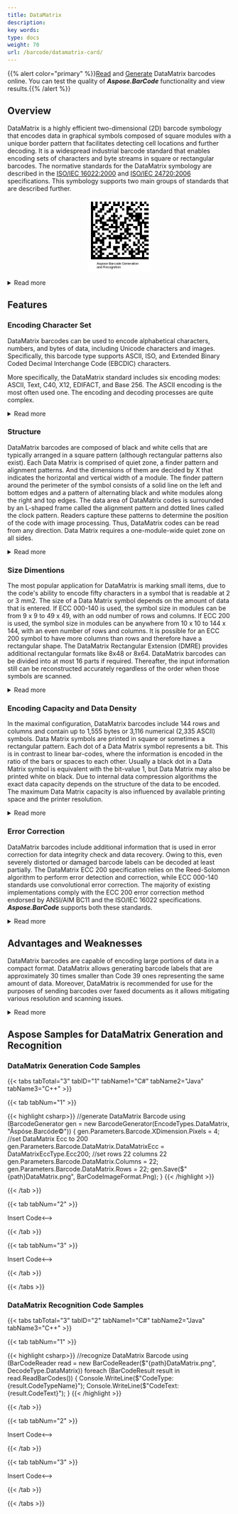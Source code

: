 ```yaml
---
title: DataMatrix
description: 
key words:
type: docs
weight: 70
url: /barcode/datamatrix-card/
---
```

{{% alert color="primary" %}}[Read](https://products.aspose.app/barcode/recognize/datamatrix) and [Generate](https://products.aspose.app/barcode/generate/datamatrix) DataMatrix barcodes online. You can test the quality of ***Aspose.BarCode*** functionality and view results.{{% /alert %}}

## **Overview**
DataMatrix is a highly efficient two-dimensional (2D) barcode symbology that encodes data in graphical symbols composed of square modules with a unique border pattern that facilitates detecting cell locations and further decoding. It is a widespread industrial barcode standard that enables encoding sets of characters and byte streams in square or rectangular barcodes. The normative standards for the DataMatrix symbology are described in the [ISO/IEC 16022:2000]() and [ISO/IEC 24720:2006]() specifications. This symbology supports two main groups of standards that are described further.


<p align="center"><img src="datamatrixcode.png"></p>

<details>  
<summary>Read more</summary>

|DataMatrix Standard|Description|
|---|---|
|ECC 000-140|Outdated standards that enable only square-shaped configuration, use obsolete encoding methods, and provide error correction based on convolutional codes. They are applied only to resolve industrial needs based on legacy specifications|
|ECC 200|Actual standard that allows generating both square and rectangular barcodes, relies on modern encoding methods, and supports Reed-Solomon error correction. It is recommended for use in modern applications|

</details>

## **Features**
  
### **Encoding Character Set**
DataMatrix barcodes can be used to encode alphabetical characters, numbers, and bytes of data, including Unicode characters and images. Specifically, this barcode type supports ASCII, ISO, and Extended Binary Coded Decimal Interchange Code (EBCDIC) characters.  
  
More specifically, the DataMatrix standard includes six encoding modes: ASCII, Text, C40, X12, EDIFACT, and Base 256. The ASCII encoding is the most often used one. The encoding and decoding processes are quite complex.
  
<details>  
<summary>Read more</summary>
There are multiple encoding modes used to store different kinds of information for Data Matrix ECC 200:

- ASCII: Double digit numerics, ASCII values 0 - 127, and Extended ASCII values 128 - 255
- C40: Upper-case alphanumeric, Lower case and special characters
- Text: Lower-case alphanumeric, Upper case and special characters
- X12: ANSI X12 EDI data set
- EDIFACT: ASCII values 32 - 94
- Base 256: All byte values 0 - 255

</details>

### **Structure**
DataMatrix barcodes are composed of black and white cells that are typically arranged in a square pattern (although rectangular patterns also exist). Each Data Matrix is comprised of quiet zone, a finder pattern and alignment patterns. And the dimensions of them are decided by X that indicates the horizontal and vertical width of a module. The finder pattern around the perimeter of the symbol consists of a solid line on the left and bottom edges and a pattern of alternating black and white modules along the right and top edges. The data area of DataMatrix codes is surrounded by an L-shaped frame called the alignment pattern and dotted lines called the clock pattern. Readers capture these patterns to determine the position of the code with image processing. Thus, DataMatrix codes can be read from any direction. 
Data Matrix requires a one-module-wide quiet zone on all sides.

<details>  
<summary>Read more</summary>
Data regions that contain square modules in an array
Quiet zone: Surrounds the symbol on all four sides and the minimum quiet zone is originally equal to X.
Finder pattern: Located between the data region and quiet zone. And its width should be the value of X.
Alignment pattern: In larger DataMatrix, this pattern will be presented, whose width should be equivalent to value of 2X.

</details>

### **Size Dimentions**
The most popular application for DataMatrix is marking small items, due to the code's ability to encode fifty characters in a symbol that is readable at 2 or 3 mm2.
The size of a Data Matrix symbol depends on the amount of data that is entered. If ECC 000-140 is used, the symbol size in modules can be from 9 x 9 to 49 x 49, with an odd number of rows and columns. If ECC 200 is used, the symbol size in modules can be anywhere from 10 x 10 to 144 x 144, with an even number of rows and columns. It is possible for an ECC 200 symbol to have more columns than rows and therefore have a rectangular shape. The DataMatrix Rectangular Extension (DMRE) provides additional rectangular formats like 8x48 or 8x64. 
DataMatrix barcodes can be divided into at most 16 parts if required. Thereafter, the input information still can be reconstructed accurately regardless of the order when those symbols are scanned.

<details>  
<summary>Read more</summary>

DataMatrix includes 24 square formats but only six rectangular formats with a data capacity in the lower range. Specifically small surfaces benefit from rectangular formats; thus resulting in a demand for rectangular versions with higher data volume.
Data Matrix ECC200 configurations can be divided into two categories:
- 24 square symbol configurations sizing from 10x10 to 144x144 (even values only and not including quiet zones);
- 6 rectangular symbol configurations sizing respectively 8x18, 8x32, 12x26, 12x36, 16x36, 16x48 (not including quiet zones).

The actual size of the DataMatrix code is determined by multiplying the symbol size by the printable size of the module.

When the size of the module is 0.25 mm,
- Symbol size: 10 x 10 modules = 2.5 x 2.5 mm
- Symbol size: 32 x 32 modules = 8.0 x 8.0 mm
- Symbol size: 8 x 18 modules = 2.0 x 4.5 mm

</details>

### **Encoding Capacity and Data Density**
In the maximal configuration, DataMatrix barcodes include 144 rows and columns and contain up to 1,555 bytes or 3,116 numerical (2,335 ASCII) symbols. Data Matrix symbols are printed in square or sometimes a rectangular pattern. Each dot of a Data Matrix symbol represents a bit. This is in contrast to linear bar-codes, where the information is encoded in the ratio of the bars or spaces to each other. Usually a black dot in a Data Matrix symbol is equivalent with the bit-value 1, but Data Matrix may also be printed white on black. Due to internal data compression algorithms the exact data capacity depends on the structure of the data to be encoded. The maximum Data Matrix capacity is also influenced by available printing space and the printer resolution.

<details>  
<summary>Read more</summary>
It is recommended to limit the amount of data encoded in each symbol to 800 characters or less if possible. Although the AIM Data Matrix specifications state, “up to 2335 alpha numeric characters can be encoded,” it has been determined that these numbers are not realistic. The amount of data that can be encoded will vary depending upon the type of data, the encoding mode and what the scanner can read. In most implementations, the amount of data that can be encoded is significantly decreased due to mode switching between different types of characters, such as between numbers, upper case, lower case and punctuation.
</details>

### **Error Correction**
DataMatrix barcodes include additional information that is used in error correction for data integrity check and data recovery. Owing to this, even severely distorted or damaged barcode labels can be decoded at least partially. The DataMatrix ECC 200 specification relies on the Reed-Solomon algorithm to perform error detection and correction, while ECC 000-140 standards use convolutional error correction. The majority of existing implementations comply with the ECC 200 error correction method endorsed by ANSI/AIM BC11 and the ISO/IEC 16022 specifications. ***Aspose.BarCode*** supports both these standards. 

<details>  
<summary>Read more</summary>
Reed-Solomon error correction allows correcting two types of incorrect codewords: improperly scanned or unreadable character or a incorrectly decoded symbol. 
</details>

## **Advantages and Weaknesses**
DataMatrix barcodes are capable of encoding large portions of data in a compact format. DataMatrix allows generating barcode labels that are approximately 30 times smaller than Code 39 ones representing the same amount of data. Moreover, DataMatrix is recommended for use for the purposes of sending barcodes over faxed documents as it allows mitigating various resolution and scanning issues.

<details>  
<summary>Read more</summary>

DataMatrix has been actively used in various spheres, such as defense, healthcare, business, finance, logistics management, and many others. Owing to the fact that the minimal achievable size of a DataMatrix label is the smallest among various barcode types, it is specifically suitable to mark small items. At present, it is also widely used to mark printed media, such as, for example, letters.  
  
In the special study conducted at The Center of Automatic Identification at Ohio University, it has been found that the statistical probability of DataMatrix barcode incorrect reading is 1 across 10.5 million scans. This is the reason to consider DataMatrix barcodes highly reliable compared with linear Code 39 barcodes that demonstrated the probability of incorrect recognition equal to 1 in 1.7 million cases.

</details>

## **Aspose Samples for DataMatrix Generation and Recognition**
### **DataMatrix Generation Code Samples**

{{< tabs tabTotal="3" tabID="1" tabName1="C#" tabName2="Java" tabName3="C++" >}}

{{< tab tabNum="1" >}}

{{< highlight csharp>}}
//generate DataMatrix Barcode
using (BarcodeGenerator gen = new BarcodeGenerator(EncodeTypes.DataMatrix, "Åspóse.Barcóde©"))
{
    gen.Parameters.Barcode.XDimension.Pixels = 4;
    //set DataMatrix Ecc to 200
    gen.Parameters.Barcode.DataMatrix.DataMatrixEcc = DataMatrixEccType.Ecc200;
    //set rows 22 columns 22
    gen.Parameters.Barcode.DataMatrix.Columns = 22;
    gen.Parameters.Barcode.DataMatrix.Rows = 22;
    gen.Save($"{path}DataMatrix.png", BarCodeImageFormat.Png);
}
{{< /highlight >}}

{{< /tab >}}

{{< tab tabNum="2" >}}

<!-->Insert Code<-->

{{< /tab >}}

{{< tab tabNum="3" >}}

<!-->Insert Code<-->

{{< /tab >}}

{{< /tabs >}}

### **DataMatrix Recognition Code Samples**

{{< tabs tabTotal="3" tabID="2" tabName1="C#" tabName2="Java" tabName3="C++" >}}

{{< tab tabNum="1" >}}

{{< highlight csharp>}}
//recognize DataMatrix Barcode
using (BarCodeReader read = new BarCodeReader($"{path}DataMatrix.png", DecodeType.DataMatrix))
    foreach (BarCodeResult result in read.ReadBarCodes())
    {
        Console.WriteLine($"CodeType:{result.CodeTypeName}");
        Console.WriteLine($"CodeText:{result.CodeText}");
    }
{{< /highlight >}}

{{< /tab >}}

{{< tab tabNum="2" >}}

<!-->Insert Code<-->

{{< /tab >}}

{{< tab tabNum="3" >}}

<!-->Insert Code<-->

{{< /tab >}}

{{< /tabs >}}
